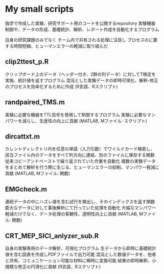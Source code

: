 # My small scripts
独学で作成した実験、研究サポート用のコードを公開するrepository
実験機器制御や、データの形成、基礎統計、解析、レポート作成を自動化するプログラム

自身の研究課題のみでなく
チーム内で共有される処理に注目し
プロセスのに要する時間短縮、ヒューマンエラーの軽減に取り組んだ

## clip2ttest_p.R
クリップボード上のデータ（ヘッダー付き、2群の列データ）に対してT検定を実施、統計値を返すプログラム
混沌とした実験データの即時可視化、解釈-修正のプロセスを効率化するために作成
(R言語、Rスクリプト)

## randpaired_TMS.m
実験に必要な機器をTTL信号を使用して制御するプログラム
実験に必要なマンパワーを減らし、生産性の向上に貢献
(MATLAB, Mファイル: スクリプト)

## dircattxt.m
カレントディレクトリ内を任意の単語（入力引数）でワイルドカード検索し、
該当ファイル内のデータをすべて列方向に連結、別のファイルに保存する関数
従来コピーアンドペーストで繰り返されていた作業を自動化
複数の実験データをまとめて解析を行う際に生じる、ヒューマンエラーの抑制、マンパワー軽減に貢献
(MATLAB, Mファイル: 関数)

## EMGcheck.m
連続データの中にハズレ値を含む試行を検出し、そのインデックスを返す関数
膨大なデータに対して事後解析にて行っていた処理を自動化
大幅なマンパワー軽減だけでなく、データ処理の客観性、透明性向上に貢献
(MATLAB, Mファイル: 関数)

## CRT_MEP_SICI_anlyzer_sub.R
自身の実験専用のデータ解析、可視化プログラム
生データから即時に基礎統計値を含む図表を作成しPDFファイルで出力可能
混沌とした数値データを、他者と共有、コミュニケーション可能な材料に瞬時に変換可能
結果の即時解釈、小規模な修正の円滑化に貢献
(R言語、Rスクリプト)
